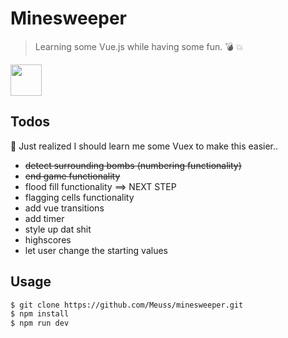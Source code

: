 # Minesweeper

> Learning some Vue.js while having some fun. 💣  💥

<a href="https://vuejs.org" target="_blank"><img width="50" src="https://vuejs.org/images/logo.png" /></a>

## Todos

💩 Just realized I should learn me some Vuex to make this easier..

- ~~detect surrounding bombs (numbering functionality)~~
- ~~end game functionality~~
- flood fill functionality ==> NEXT STEP
- flagging cells functionality
- add vue transitions
- add timer
- style up dat shit
- highscores
- let user change the starting values

## Usage

``` bash
$ git clone https://github.com/Meuss/minesweeper.git
$ npm install
$ npm run dev
```